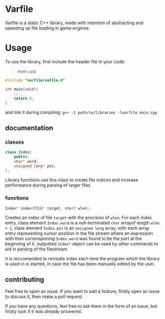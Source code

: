 # Varfile 
Varfile is a static C++ library, made with intention of abstracting
and speeding up file loading in game engines
# Usage
To use the library, first include the header file in your code:
> main.cpp
``` c++
#include "varfile/vafile.h"

int main(void){
	//...
	return 0;
}
```
and link it during compiling:
`g++ -I path/to/libraries -lvarfile main.cpp`
## documentation
### classes
```c++
class Index{
	public:
	char* word;
	unsigned long* pos;
};
``` 
Library functions use this class to create file indices and increase performance during
parsing of larger files
### functions
```c++
Index* index(FILE* target, short wlen);
``` 
Creates an index of file `target` with the precision of `wlen`. For each
index entry, class element `Index.word` is a null-terminated `char` arrayof
length `wlen + 1`, class element `Index.pos` is an `unsigned long` array, with
each array entry representing cursor position in the file stream where an
expression with then corrensponing `Index.word` was found to be the part at the
beginning of it. outputted `Index*` object can be used by other commands to aid
in parsing of the filestream. 

It is reccomended to recreate index each time the program which the library is used
in is started, in case the file has been manually edited by the user.

## contributing

Feel free to open an issue. If you want to add a feature, firstly open an issue to discuss it, then make a pull request.

If you have any questions, feel free to ask them in the form of an issue, but firstly look if it was already answered.
